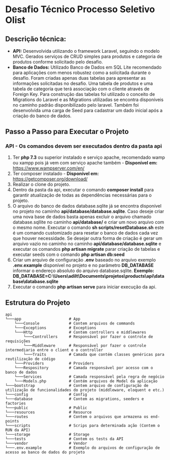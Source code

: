 # Desafio Técnico Processo Seletivo Olist


## Descrição técnica:
- **API:** Desenvolvida utilizando o framework Laravel, seguindo o modelo MVC. Gerados serviços de CRUD simples para produtos e categoria de produtos conforme solicitado pelo 
desafio.
- **Banco de Dados:** Utilizado Banco de Dados em SQL Lite recomendado para aplicações com menos robustez como a solicitada durante o desafio.
Foram criadas apenas duas tabelas para apresentar as informações solicitadas no desafio. Uma  tabela de produtos e uma tabela de categoria que terá associação com o cliente 
através de Foreign Key.
Para construção das tabelas foi utilizado o conceito de Migrations do Laravel e as Migrations utilizadas se encontra disponíveis no caminho padrão disponibilizado pelo laravel. 
Também foi desenvolvida uma carga de Seed para cadastrar um dado inicial após a criação do banco de dados. 

## Passo a Passo para Executar o Projeto

###  API - Os comandos devem ser executados dentro da pasta api
1. Ter **php 7.3** ou superior instalado e serviço apache, recomendado wamp ou xampp pois já vem com serviço apache também - **Disponível em:** https://www.wampserver.com/en/
2. Ter composer instalado - **Disponível em:** https://getcomposer.org/download/
3. Realizar o clone do projeto.
4. Dentro da pasta da api, executar o comando **composer install** para garantir atualização de todas as dependências necessárias para o projeto.
5. O arquivo do banco de dados database.sqlite já se encontra disponível no projeto no caminho **api/database/database.sqlite**. 
Caso deseje criar uma nova base de dados basta apenas excluir o arquivo chamado database.sqllite no caminho **api/database/** e criar um novo arquivo com o mesmo nome. 
Executar o comando **sh scripts/resetDatabase.sh** este é um comando customizado para resetar o banco de dados cada vez que houver necessidade. 
Se desejar outra forma de criação é gerar um arquivo vazio no caminho no caminho **api/database/database.sqlite** e executar os comandos **php artisan migrate** parar criação de 
tabelas e executar seeds com o comando **php artisan db:seed**
6. Criar um arquivo de configuração **.env** baseado no arquivo exemplo **.env.example** disponível no projeto e no parâmetro **DB_DATABASE** informar o endereço absoluto do arquivo database.sqlite. 
**Exemplo: DB_DATABASE=C:\Users\adilt\Documents\projetos\products\api\database\database.sqlite**
7. Executar o comando **php artisan serve** para iniciar execução da api.

## Estrutura do Projeto

```
api
└───app                     # App
    └───Console             # Contem arquivos de commands
    └───Exceptions          # Exceptions
    └───Http                # Contem controllers e middlewares
        └───Controllers     # Responsável por fazer o controle de requisições
        └───Middleware      # Responsável por fazer o controle intermediario entre o client e o controller
        └───Traits          # Camada que contém classes genéricas para reutilização de código 
    └───Providers           # Providers
    └───Respository         # Camada responsável por acesso com o banco de dados
    └───Services            # Camada responsável pela regra de negócio
    └───Models.php          # Contém arquivos de Model da aplicação
└───bootstrap               # Contem arquivo de configuração de utilização de funcionalidades do projeto (middleware, eloquent e etc.)
└───config                  # Config
└───database                # Contem as migrations, seeders e factories
└───public                  # Public
└───resources               # Resource
└───routes                  # Contem o arquivos que armazena os end-points
└───scripts                 # Scrips para determinada ação (Contem o RUN da API)
└───storage                 # Storage
└───tests                   # Contem os tests da API
└───vendor                  # Vendor
└───.env.example            # Exemplo do arquivos de configuração de acesso ao banco de dados do projeto
```
